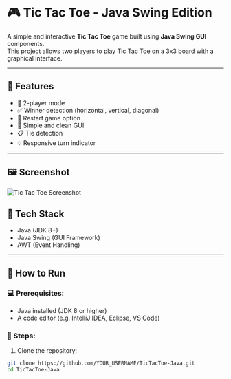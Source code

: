# 🎮 Tic Tac Toe - Java Swing Edition

A simple and interactive **Tic Tac Toe** game built using **Java Swing GUI** components.  
This project allows two players to play Tic Tac Toe on a 3x3 board with a graphical interface.

---

## 📌 Features

- 🎯 2-player mode
- ✅ Winner detection (horizontal, vertical, diagonal)
- 🔁 Restart game option
- 🎨 Simple and clean GUI
- 📋 Tie detection
- 💡 Responsive turn indicator

---

## 🖼️ Screenshot

![Tic Tac Toe Screenshot](screenshot.png)


## 🧰 Tech Stack

- Java (JDK 8+)
- Java Swing (GUI Framework)
- AWT (Event Handling)

---

## 🚀 How to Run

### 💻 Prerequisites:
- Java installed (JDK 8 or higher)
- A code editor (e.g. IntelliJ IDEA, Eclipse, VS Code)

### 🏃 Steps:
1. Clone the repository:

```bash
git clone https://github.com/YOUR_USERNAME/TicTacToe-Java.git
cd TicTacToe-Java
